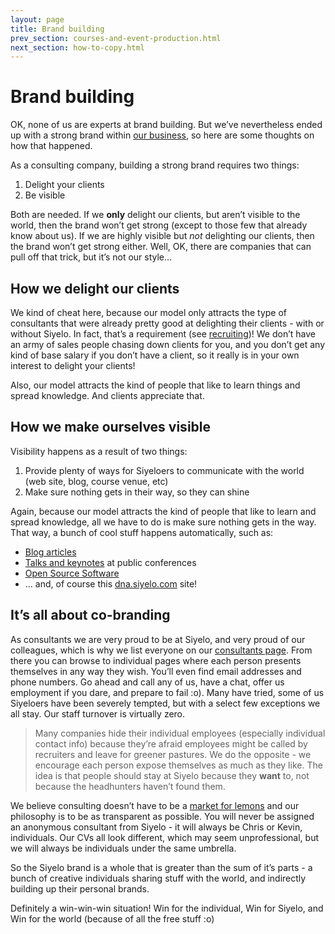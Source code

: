 ```yaml
---
layout: page
title: Brand building
prev_section: courses-and-event-production.html
next_section: how-to-copy.html
---
```


# Brand building

OK, none of us are experts at brand building. But we’ve nevertheless
ended up with a strong brand within [our business](our-business.html),
so here are some thoughts on how that happened.

As a consulting company, building a strong brand requires two things:

1.  Delight your clients
2.  Be visible

Both are needed. If we **only** delight our clients, but aren’t visible
to the world, then the brand won’t get strong (except to those few that
already know about us). If we are highly visible but *not* delighting
our clients, then the brand won’t get strong either. Well, OK, there are
companies that can pull off that trick, but it’s not our style…

## How we delight our clients

We kind of cheat here, because our model only attracts the type of
consultants that were already pretty good at delighting their clients -
with or without Siyelo. In fact, that’s a requirement (see
[recruiting](recruiting.html))! We don’t have an army of sales people
chasing down clients for you, and you don’t get any kind of base salary
if you don’t have a client, so it really is in your own interest to
delight your clients!

Also, our model attracts the kind of people that like to learn things
and spread knowledge. And clients appreciate that.

## How we make ourselves visible

Visibility happens as a result of two things:

1.  Provide plenty of ways for Siyeloers to communicate with the world
    (web site, blog, course venue, etc)
2.  Make sure nothing gets in their way, so they can shine

Again, because our model attracts the kind of people that like to learn
and spread knowledge, all we have to do is make sure nothing gets in the
way. That way, a bunch of cool stuff happens automatically, such as:

-   [Blog articles](http://blog.siyelo.com/)
-   [Talks and keynotes](http://blog.siyelo.com/tag/slides) at public
    conferences
-   [Open Source Software](https://github.com/siyelo)
-   … and, of course this [dna.siyelo.com](http://dna.siyelo.com) site!

## It’s all about co-branding

As consultants we are very proud to be at Siyelo, and very proud of our
colleagues, which is why we list everyone on our [consultants
page](https://www.siyelo.com/consultants). From there you can browse to
individual pages where each person presents themselves in any way they
wish. You’ll even find email addresses and phone numbers. Go ahead and
call any of us, have a chat, offer us employment if you dare, and
prepare to fail :o). Many have tried, some of us Siyeloers have been
severely tempted, but with a select few exceptions we all stay. Our
staff turnover is virtually zero.

> Many companies hide their individual employees (especially individual
> contact info) because they’re afraid employees might be called by
> recruiters and leave for greener pastures. We do the opposite - we
> encourage each person expose themselves as much as they like. The idea
> is that people should stay at Siyelo because they **want** to, not
> because the headhunters haven’t found them.

We believe consulting doesn’t have to be a [market for
lemons](http://blog.crisp.se/2010/10/20/matshenricson/konsultmarknaden_behver_inte_vara_en_market_for_lemons)
and our philosophy is to be as transparent as possible. You will never
be assigned an anonymous consultant from Siyelo - it will always be Chris 
or Kevin, individuals. Our CVs all look different, which may seem
unprofessional, but we will always be individuals under the same
umbrella.

So the Siyelo brand is a whole that is greater than the sum of it’s
parts - a bunch of creative individuals sharing stuff with the world,
and indirectly building up their personal brands.

Definitely a win-win-win situation! Win for the individual, Win for
Siyelo, and Win for the world (because of all the free stuff :o)
